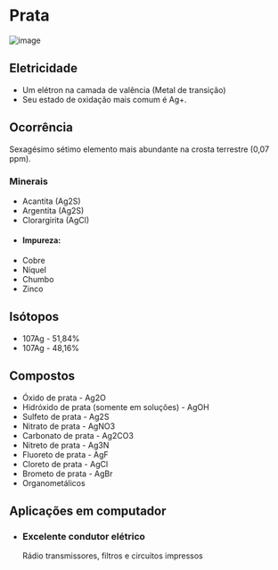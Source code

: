 # Prata
![image](https://github.com/AndreCoutinhom/computer_board_periodic_table/assets/91290799/0f911d1f-1753-4f42-a9f1-e00e8049df76)

## Eletricidade

* Um elétron na camada de valência (Metal de transição)
* Seu estado de oxidação mais comum é Ag+.

## Ocorrência

Sexagésimo sétimo elemento mais abundante na crosta terrestre (0,07 ppm).

### Minerais
* Acantita (Ag2S)
* Argentita (Ag2S)
* Clorargirita (AgCl)
* #### Impureza:
* Cobre
* Níquel
* Chumbo
* Zinco

## Isótopos

* 107Ag - 51,84%
* 107Ag - 48,16%

## Compostos

* Óxido de prata - Ag2O
* Hidróxido de prata (somente em soluções) - AgOH
* Sulfeto de prata - Ag2S
* Nitrato de prata - AgNO3
* Carbonato de prata - Ag2CO3
* Nitreto de prata - Ag3N
* Fluoreto de prata - AgF
* Cloreto de prata - AgCl
* Brometo de prata - AgBr
* Organometálicos

## Aplicações em computador

* ### Excelente condutor elétrico
  Rádio transmissores, filtros e circuitos impressos 
